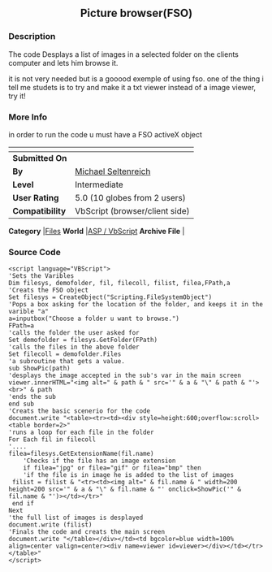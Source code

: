 ﻿<div align="center">

## Picture browser\(FSO\)


</div>

### Description

The code Desplays a list of images in a selected folder on the clients computer and lets him browse it.

it is not very needed but is a gooood exemple of using fso. one of the thing i tell me studets is to try and make it a txt viewer instead of a image viewer, try it!
 
### More Info
 
in order to run the code u must have a FSO activeX object


<span>             |<span>
---                |---
**Submitted On**   |
**By**             |[Michael Seltenreich](https://github.com/Planet-Source-Code/PSCIndex/blob/master/ByAuthor/michael-seltenreich.md)
**Level**          |Intermediate
**User Rating**    |5.0 (10 globes from 2 users)
**Compatibility**  |VbScript \(browser/client side\)

**Category**       |[Files](https://github.com/Planet-Source-Code/PSCIndex/blob/master/ByCategory/files__4-2.md)
**World**          |[ASP / VbScript](https://github.com/Planet-Source-Code/PSCIndex/blob/master/ByWorld/asp-vbscript.md)
**Archive File**   |[](https://github.com/Planet-Source-Code/michael-seltenreich-picture-browser-fso__4-8023/archive/master.zip)





### Source Code

```
<script language="VBScript">
'Sets the Varibles
Dim filesys, demofolder, fil, filecoll, filist, filea,FPath,a
'Creats the FSO object
Set filesys = CreateObject("Scripting.FileSystemObject")
'Pops a box asking for the location of the folder, and keeps it in the varible "a"
a=inputbox("Choose a folder u want to browse.")
FPath=a
'calls the folder the user asked for
Set demofolder = filesys.GetFolder(FPath)
'calls the files in the above folder
Set filecoll = demofolder.Files
'a subroutine that gets a value.
sub ShowPic(path)
'desplays the image accepted in the sub's var in the main screen
viewer.innerHTML="<img alt=" & path & " src='" & a & "\" & path & "'><br>" & path
'ends the sub
end sub
'Creats the basic scenerio for the code
document.write "<table><tr><td><div style=height:600;overflow:scroll><table border=2>"
'runs a loop for each file in the folder
For Each fil in filecoll
'....
filea=filesys.GetExtensionName(fil.name)
	'Checks if the file has an image extension
	if filea="jpg" or filea="gif" or filea="bmp" then
	'if the file is in image he is added to the list of images
 filist = filist & "<tr><td><img alt=" & fil.name & " width=200 height=200 src='" & a & "\" & fil.name & "' onclick=ShowPic('" & fil.name & "')></td></tr>"
 end if
Next
'the full list of images is desplayed
document.write (filist)
'Finals the code and creats the main screen
document.write "</table></div></td><td bgcolor=blue width=100% align=center valign=center><div name=viewer id=viewer></div></td></tr></table>"
</script>
```

